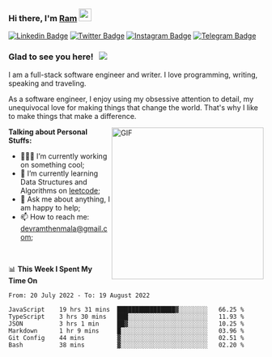 ### Hi there, I'm <a href="#" target="_blank">Ram</a> <img src="https://media.giphy.com/media/hvRJCLFzcasrR4ia7z/giphy.gif" width="25" height="25">

[![Linkedin Badge](https://img.shields.io/badge/-LinkedIn-0e76a8?style=flat-square&logo=Linkedin&logoColor=white)](https://www.linkedin.com/in/ramdevengineer/)
[![Twitter Badge](https://img.shields.io/badge/-Twitter-00acee?style=flat-square&logo=Twitter&logoColor=white)](https://twitter.com/ramthenmala)
[![Instagram Badge](https://img.shields.io/badge/-Instagram-e4405f?style=flat-square&logo=Instagram&logoColor=white)](https://instagram.com/ramthenmala/)
[![Telegram Badge](https://img.shields.io/badge/-Telegram-0088cc?style=flat-square&logo=Telegram&logoColor=white)](https://t.me/ramthenmala)

### Glad to see you here! &nbsp; ![](https://visitor-badge.glitch.me/badge?page_id=ramthenmala)

I am a full-stack software engineer and writer. I love programming, writing, speaking and traveling.

As a software engineer, I enjoy using my obsessive attention to detail, my unequivocal love for making things that change the world. That's why I like to make things that make a difference.

<img align="right" alt="GIF" src="https://user-images.githubusercontent.com/4328468/157245666-f4dd5472-5b11-4727-baaf-69e90e372b69.gif?raw=true" width="300" />

**Talking about Personal Stuffs:**

- 👨🏻‍💻 I’m currently working on something cool;
- 🚀 I’m currently learning Data Structures and Algorithms on [leetcode](https://leetcode.com/ramthenmala);
- 💬 Ask me about anything, I am happy to help; 
- 📫 How to reach me: devramthenmala@gmail.com;

</br>

📊 **This Week I Spent My Time On** 
<!--START_SECTION:waka-->

```text
From: 20 July 2022 - To: 19 August 2022

JavaScript    19 hrs 31 mins  ████████████████▓░░░░░░░░   66.25 %
TypeScript    3 hrs 30 mins   ███░░░░░░░░░░░░░░░░░░░░░░   11.93 %
JSON          3 hrs 1 min     ██▓░░░░░░░░░░░░░░░░░░░░░░   10.25 %
Markdown      1 hr 9 mins     █░░░░░░░░░░░░░░░░░░░░░░░░   03.96 %
Git Config    44 mins         ▓░░░░░░░░░░░░░░░░░░░░░░░░   02.51 %
Bash          38 mins         ▓░░░░░░░░░░░░░░░░░░░░░░░░   02.20 %
```

<!--END_SECTION:waka-->


